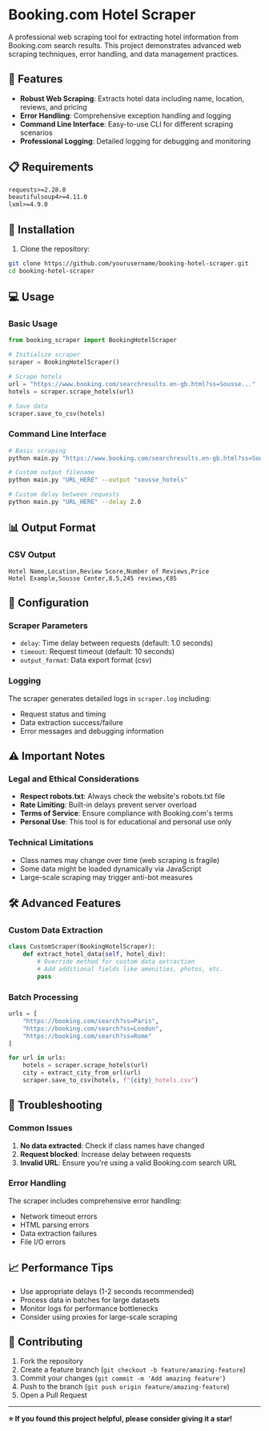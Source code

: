 # Booking.com Hotel Scraper

A professional web scraping tool for extracting hotel information from Booking.com search results. This project demonstrates advanced web scraping techniques, error handling, and data management practices.

## 🎯 Features

- **Robust Web Scraping**: Extracts hotel data including name, location, reviews, and pricing
- **Error Handling**: Comprehensive exception handling and logging
- **Command Line Interface**: Easy-to-use CLI for different scraping scenarios
- **Professional Logging**: Detailed logging for debugging and monitoring


## 📋 Requirements

```txt
requests>=2.28.0
beautifulsoup4>=4.11.0
lxml>=4.9.0
```

## 🚀 Installation

1. Clone the repository:
```bash
git clone https://github.com/yourusername/booking-hotel-scraper.git
cd booking-hotel-scraper
```



## 💻 Usage

### Basic Usage

```python
from booking_scraper import BookingHotelScraper

# Initialize scraper
scraper = BookingHotelScraper()

# Scrape hotels
url = "https://www.booking.com/searchresults.en-gb.html?ss=Sousse..."
hotels = scraper.scrape_hotels(url)

# Save data
scraper.save_to_csv(hotels)
```

### Command Line Interface

```bash
# Basic scraping
python main.py "https://www.booking.com/searchresults.en-gb.html?ss=Sousse..."

# Custom output filename
python main.py "URL_HERE" --output "sousse_hotels"

# Custom delay between requests
python main.py "URL_HERE" --delay 2.0
```

## 📊 Output Format

### CSV Output
```csv
Hotel Name,Location,Review Score,Number of Reviews,Price
Hotel Example,Sousse Center,8.5,245 reviews,€85
```


## 🔧 Configuration

### Scraper Parameters

- `delay`: Time delay between requests (default: 1.0 seconds)
- `timeout`: Request timeout (default: 10 seconds)
- `output_format`: Data export format (csv)

### Logging

The scraper generates detailed logs in `scraper.log` including:
- Request status and timing
- Data extraction success/failure
- Error messages and debugging information

## ⚠️ Important Notes

### Legal and Ethical Considerations

- **Respect robots.txt**: Always check the website's robots.txt file
- **Rate Limiting**: Built-in delays prevent server overload
- **Terms of Service**: Ensure compliance with Booking.com's terms
- **Personal Use**: This tool is for educational and personal use only

### Technical Limitations

- Class names may change over time (web scraping is fragile)
- Some data might be loaded dynamically via JavaScript
- Large-scale scraping may trigger anti-bot measures

## 🛠️ Advanced Features

### Custom Data Extraction

```python
class CustomScraper(BookingHotelScraper):
    def extract_hotel_data(self, hotel_div):
        # Override method for custom data extraction
        # Add additional fields like amenities, photos, etc.
        pass
```

### Batch Processing

```python
urls = [
    "https://booking.com/search?ss=Paris",
    "https://booking.com/search?ss=London",
    "https://booking.com/search?ss=Rome"
]

for url in urls:
    hotels = scraper.scrape_hotels(url)
    city = extract_city_from_url(url)
    scraper.save_to_csv(hotels, f"{city}_hotels.csv")
```

## 🐛 Troubleshooting

### Common Issues

1. **No data extracted**: Check if class names have changed
2. **Request blocked**: Increase delay between requests
3. **Invalid URL**: Ensure you're using a valid Booking.com search URL

### Error Handling

The scraper includes comprehensive error handling:
- Network timeout errors
- HTML parsing errors
- Data extraction failures
- File I/O errors

## 📈 Performance Tips

- Use appropriate delays (1-2 seconds recommended)
- Process data in batches for large datasets
- Monitor logs for performance bottlenecks
- Consider using proxies for large-scale scraping

## 🤝 Contributing

1. Fork the repository
2. Create a feature branch (`git checkout -b feature/amazing-feature`)
3. Commit your changes (`git commit -m 'Add amazing feature'`)
4. Push to the branch (`git push origin feature/amazing-feature`)
5. Open a Pull Request


---

**⭐ If you found this project helpful, please consider giving it a star!**
